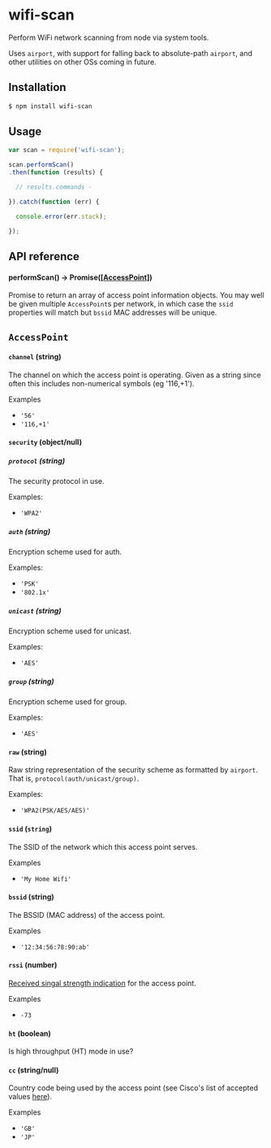 # wifi-scan
Perform WiFi network scanning from node via system tools.

Uses `airport`, with support for falling back to absolute-path `airport`, and
other utilities on other OSs coming in future.

## Installation

```bash
$ npm install wifi-scan
```

## Usage
```js
var scan = require('wifi-scan');

scan.performScan()
.then(function (results) {

  // results.commands -

}).catch(function (err) {

  console.error(err.stack);

});
```

## API reference

#### performScan() -> Promise([[AccessPoint](#accesspoint)])
Promise to return an array of access point information objects. You may well be
given multiple `AccessPoint`s per network, in which case the `ssid` properties
will match but `bssid` MAC addresses will be unique.

## `AccessPoint`

#### `channel` (string)
The channel on which the access point is operating. Given as a string since
often this includes non-numerical symbols (eg '116,+1').

Examples
* `'56'`
* `'116,+1'`

#### `security` (object/null)

##### `protocol` (string)
The security protocol in use.

Examples:
* `'WPA2'`

##### `auth` (string)
Encryption scheme used for auth.

Examples:
* `'PSK'`
* `'802.1x'`

##### `unicast` (string)
Encryption scheme used for unicast.

Examples:
* `'AES'`

##### `group` (string)
Encryption scheme used for group.

Examples:
* `'AES'`

#### `raw` (string)
Raw string representation of the security scheme as formatted by `airport`.
That is, `protocol(auth/unicast/group)`.

Examples:
* `'WPA2(PSK/AES/AES)'`

#### `ssid` (`string`)
The SSID of the network which this access point serves.

Examples
* `'My Home Wifi'`

#### `bssid` (string)
The BSSID (MAC address) of the access point.

Examples
* `'12:34:56:78:90:ab'`

#### `rssi` (number)
[Received singal strength indication](https://wikipedia.org/wiki/Received_signal_strength_indication)
for the access point.

Examples
* `-73`

#### `ht` (boolean)
Is high throughput (HT) mode in use?

#### `cc` (string/null)
Country code being used by the access point (see Cisco's list of accepted values
[here](http://www.cisco.com/c/en/us/td/docs/wireless/wcs/3-2/configuration/guide/wcscfg32/wcscod.html)).

Examples
* `'GB'`
* `'JP'`
